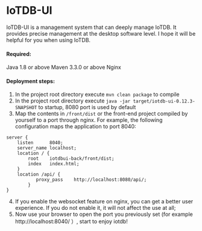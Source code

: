 # IoTDB-UI

IoTDB-UI is a management system that can deeply manage IoTDB. It provides precise management at the desktop software level. I hope it will be helpful for you when using IoTDB.

#### Required:

Java 1.8 or above
Maven 3.3.0 or above
Nginx

#### Deployment steps:

1. In the project root directory execute `mvn clean package` to compile
2. In the project root directory execute `java -jar target/iotdb-ui-0.12.3-SNAPSHOT` to startup, 8080 port is used by default
3. Map the contents in `/front/dist` or the front-end project compiled by yourself to a port through nginx. For example, the following configuration maps the application to port 8040:
```
server {
	listen		8040;
	server_name	localhost;
	location / {
		root	iotdbui-back/front/dist;
		index	index.html;
	}
	location /api/ {
           proxy_pass    http://localhost:8080/api/;
        }
}
```
4. If you enable the websocket feature on nginx, you can get a better user experience. If you do not enable it, it will not affect the use at all;
5. Now use your browser to open the port you previously set (for example http://localhost:8040/ ）, start to enjoy iotdb!
